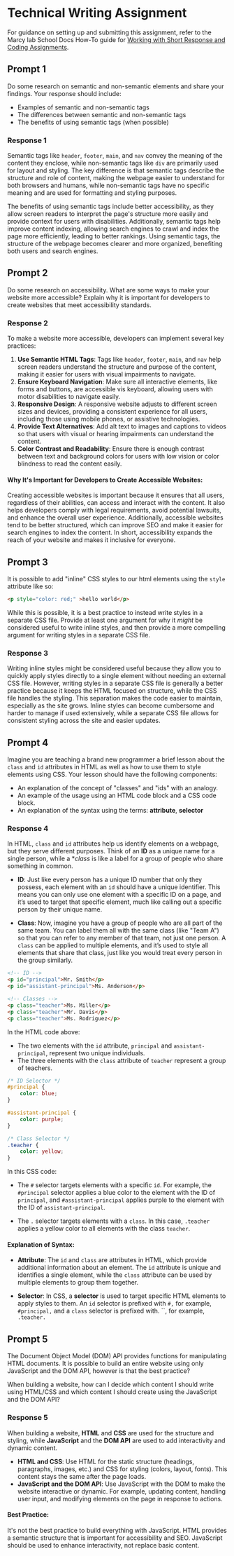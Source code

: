 # Technical Writing Assignment

For guidance on setting up and submitting this assignment, refer to the Marcy lab School Docs How-To guide for [Working with Short Response and Coding Assignments](https://marcylabschool.gitbook.io/marcy-lab-school-docs/fullstack-curriculum/how-tos/working-with-assignments#how-to-work-on-assignments).

## Prompt 1

Do some research on semantic and non-semantic elements and share your findings. Your response should include:
* Examples of semantic and non-semantic tags
* The differences between semantic and non-semantic tags
* The benefits of using semantic tags (when possible)

### Response 1
Semantic tags like `header`, `footer`, `main`, and `nav` convey the meaning of the content they enclose, while non-semantic tags like `div` are primarily used for layout and styling. The key difference is that semantic tags describe the structure and role of content, making the webpage easier to understand for both browsers and humans, while non-semantic tags have no specific meaning and are used for formatting and styling purposes.

The benefits of using semantic tags include better accessibility, as they allow screen readers to interpret the page's structure more easily and provide context for users with disabilities. Additionally, semantic tags help improve content indexing, allowing search engines to crawl and index the page more efficiently, leading to better rankings. Using semantic tags, the structure of the webpage becomes clearer and more organized, benefiting both users and search engines.

## Prompt 2

Do some research on accessibility. What are some ways to make your website more accessible? Explain why it is important for developers to create websites that meet accessibility standards.

### Response 2
To make a website more accessible, developers can implement several key practices:

1. **Use Semantic HTML Tags**: Tags like `header`, `footer`, `main`, and `nav` help screen readers understand the structure and purpose of the content, making it easier for users with visual impairments to navigate.
2. **Ensure Keyboard Navigation**: Make sure all interactive elements, like forms and buttons, are accessible vis keyboard, allowing users with motor disabilities to navigate easily.
3. **Responsive Design**: A responsive website adjusts to different screen sizes and devices, providing a consistent experience for all users, including those using mobile phones, or assistive technologies.
4. **Provide Text Alternatives**: Add alt text to images and captions to videos so that users with visual or hearing impairments can understand the content.
5. **Color Contrast and Readability**: Ensure there is enough contrast between text and background colors for users with low vision or color blindness to read the content easily.

#### Why It's Important for Developers to Create Accessible Websites:

Creating accessible websites is important because it ensures that all users, regardless of their abilities, can access and interact with the content. It also helps developers comply with legal requirements, avoid potential lawsuits, and enhance the overall user experience. Additionally, accessible websites tend to be better structured, which can improve SEO and make it easier for search engines to index the content. In short, accessibility expands the reach of your website and makes it inclusive for everyone.


## Prompt 3

It is possible to add "inline" CSS styles to our html elements using the `style` attribute like so:

```html
<p style="color: red;" >hello world</p>
```

While this is possible, it is a best practice to instead write styles in a separate CSS file. Provide at least one argument for why it _might_ be considered useful to write inline styles, and then provide a more compelling argument for writing styles in a separate CSS file.

### Response 3

Writing inline styles might be considered useful because they allow you to quickly apply styles directly to a single element without needing an external CSS file. However, writing styles in a separate CSS file is generally a better practice because it keeps the HTML focused on structure, while the CSS file handles the styling. This separation makes the code easier to maintain, especially as the site grows. Inline styles can become cumbersome and harder to manage if used extensively, while a separate CSS file allows for consistent styling across the site and easier updates.

## Prompt 4

Imagine you are teaching a brand new programmer a brief lesson about the `class` and `id` attributes in HTML as well as how to use them to style elements using CSS. Your lesson should have the following components:

* An explanation of the concept of "classes" and "ids" with an analogy.
* An example of the usage using an HTML code block and a CSS code block.
* An explanation of the syntax using the terms: **attribute**, **selector** 

### Response 4
In HTML, `class` and `id` attributes help us identify elements on a webpage, but they serve different purposes. Think of an **ID** as a unique name for a single person, while a **class* is like a label for a group of people who share something in common. 

- **ID**: Just like every person has a unique ID number that only they possess, each element with an `id` should have a unique identifier. This means you can only use one element with a specific ID on a page, and it’s used to target that specific element, much like calling out a specific person by their unique name.

- **Class**: Now, imagine you have a group of people who are all part of the same team. You can label them all with the same class (like "Team A") so that you can refer to any member of that team, not just one person. A `class` can be applied to multiple elements, and it’s used to style all elements that share that class, just like you would treat every person in the group similarly.

```html
<!-- ID -->
<p id="principal">Mr. Smith</p>
<p id="assistant-principal">Ms. Anderson</p>

<!-- Classes -->
<p class="teacher">Ms. Miller</p>
<p class="teacher">Mr. Davis</p>
<p class="teacher">Ms. Rodriguez</p>

```

In the HTML code above:

- The two elements with the `id` attribute, `principal` and `assistant-principal`, represent two unique individuals.
- The three elements with the `class` attribute of `teacher` represent a group of teachers.

```css
/* ID Selector */
#principal {
    color: blue;
}

#assistant-principal {
    color: purple;
}

/* Class Selector */
.teacher {
    color: yellow;
}

```

In this CSS code:

- The `#` selector targets elements with a specific `id`. For example, the `#principal` selector applies a blue color to the element with the ID of `principal`, and `#assistant-principal` applies purple to the element with the ID of `assistant-principal`.

- The `.` selector targets elements with a `class`. In this case, `.teacher` applies a yellow color to all elements with the class `teacher`.

#### Explanation of Syntax:
- **Attribute**: The `id` and `class` are attributes in HTML, which provide additional information about an element. The `id` attribute is unique and identifies a single element, while the `class` attribute can be used by multiple elements to group them together.
  
- **Selector**: In CSS, a **selector** is used to target specific HTML elements to apply styles to them. An `id` selector is prefixed with `#,` for example, `#principal,` and a `class` selector is prefixed with. ``, for example, `.teacher.`


## Prompt 5

The Document Object Model (DOM) API provides functions for manipulating HTML documents. It is possible to build an entire website using only JavaScript and the DOM API, however is that the best practice?

When building a website, how can I decide which content I should write using HTML/CSS and which content I should create using the JavaScript and the DOM API?

### Response 5

When building a website, **HTML** and **CSS** are used for the structure and styling, while **JavaScript** and the **DOM API** are used to add interactivity and dynamic content.

- **HTML and CSS**: Use HTML for the static structure (headings, paragraphs, images, etc.) and CSS for styling (colors, layout, fonts). This content stays the same after the page loads.
- **JavaScript and the DOM API**: Use JavaScript with the DOM to make the website interactive or dynamic. For example, updating content, handling user input, and modifying elements on the page in response to actions.

#### Best Practice:

It's not the best practice to build everything with JavaScript. HTML provides a semantic structure that is important for accessibility and SEO. JavaScript should be used to enhance interactivity, not replace basic content.
